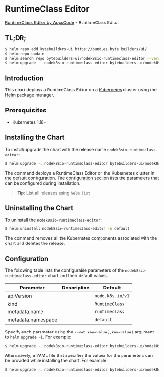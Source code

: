 # RuntimeClass Editor

[RuntimeClass Editor by AppsCode](https://byte.builders) - RuntimeClass Editor

## TL;DR;

```bash
$ helm repo add bytebuilders-ui https://bundles.byte.builders/ui/
$ helm repo update
$ helm search repo bytebuilders-ui/nodek8sio-runtimeclass-editor --version=v0.4.15
$ helm upgrade -i nodek8sio-runtimeclass-editor bytebuilders-ui/nodek8sio-runtimeclass-editor -n default --create-namespace --version=v0.4.15
```

## Introduction

This chart deploys a RuntimeClass Editor on a [Kubernetes](http://kubernetes.io) cluster using the [Helm](https://helm.sh) package manager.

## Prerequisites

- Kubernetes 1.16+

## Installing the Chart

To install/upgrade the chart with the release name `nodek8sio-runtimeclass-editor`:

```bash
$ helm upgrade -i nodek8sio-runtimeclass-editor bytebuilders-ui/nodek8sio-runtimeclass-editor -n default --create-namespace --version=v0.4.15
```

The command deploys a RuntimeClass Editor on the Kubernetes cluster in the default configuration. The [configuration](#configuration) section lists the parameters that can be configured during installation.

> **Tip**: List all releases using `helm list`

## Uninstalling the Chart

To uninstall the `nodek8sio-runtimeclass-editor`:

```bash
$ helm uninstall nodek8sio-runtimeclass-editor -n default
```

The command removes all the Kubernetes components associated with the chart and deletes the release.

## Configuration

The following table lists the configurable parameters of the `nodek8sio-runtimeclass-editor` chart and their default values.

|     Parameter      | Description |           Default           |
|--------------------|-------------|-----------------------------|
| apiVersion         |             | <code>node.k8s.io/v1</code> |
| kind               |             | <code>RuntimeClass</code>   |
| metadata.name      |             | <code>runtimeclass</code>   |
| metadata.namespace |             | <code>default</code>        |


Specify each parameter using the `--set key=value[,key=value]` argument to `helm upgrade -i`. For example:

```bash
$ helm upgrade -i nodek8sio-runtimeclass-editor bytebuilders-ui/nodek8sio-runtimeclass-editor -n default --create-namespace --version=v0.4.15 --set apiVersion=node.k8s.io/v1
```

Alternatively, a YAML file that specifies the values for the parameters can be provided while
installing the chart. For example:

```bash
$ helm upgrade -i nodek8sio-runtimeclass-editor bytebuilders-ui/nodek8sio-runtimeclass-editor -n default --create-namespace --version=v0.4.15 --values values.yaml
```
